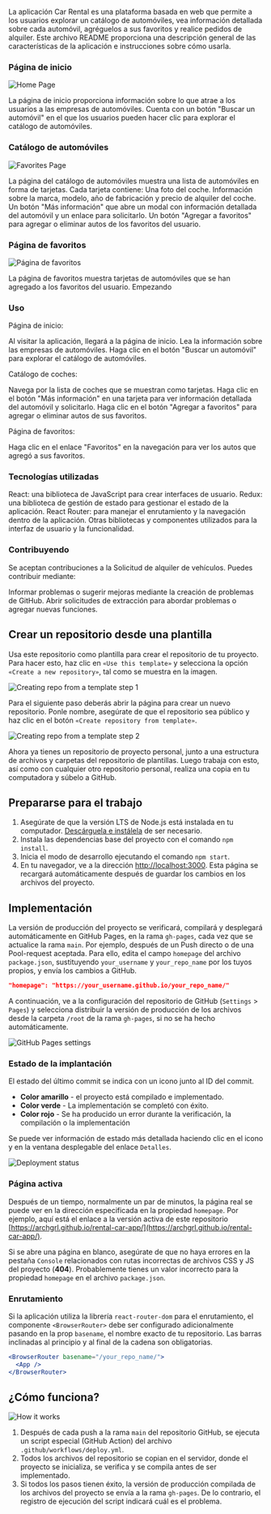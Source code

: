 La aplicación Car Rental es una plataforma basada en web que permite a los usuarios explorar un catálogo de automóviles,
vea información detallada sobre cada automóvil, agréguelos a sus favoritos y realice pedidos de alquiler.
Este archivo README proporciona una descripción general de las características de la aplicación e instrucciones sobre cómo usarla.

### Página de inicio

![Home Page](./assets/home-page.png)

La página de inicio proporciona información sobre lo que atrae a los usuarios a las empresas de automóviles.
Cuenta con un botón "Buscar un automóvil" en el que los usuarios pueden hacer clic para explorar el catálogo de automóviles.

### Catálogo de automóviles

![Favorites Page](./assets/favorites-page.png)

La página del catálogo de automóviles muestra una lista de automóviles en forma de tarjetas.
Cada tarjeta contiene:
Una foto del coche.
Información sobre la marca, modelo, año de fabricación y precio de alquiler del coche.
Un botón "Más información" que abre un modal con información detallada del automóvil y un enlace para solicitarlo.
Un botón "Agregar a favoritos" para agregar o eliminar autos de los favoritos del usuario.

### Página de favoritos

![Página de favoritos](./assets/favorites-page.png)

La página de favoritos muestra tarjetas de automóviles que se han agregado a los favoritos del usuario.
Empezando

### Uso

Página de inicio:

Al visitar la aplicación, llegará a la página de inicio.
Lea la información sobre las empresas de automóviles.
Haga clic en el botón "Buscar un automóvil" para explorar el catálogo de automóviles.

Catálogo de coches:

Navega por la lista de coches que se muestran como tarjetas.
Haga clic en el botón "Más información" en una tarjeta para ver información detallada del automóvil y solicitarlo.
Haga clic en el botón "Agregar a favoritos" para agregar o eliminar autos de sus favoritos.

Página de favoritos:

Haga clic en el enlace "Favoritos" en la navegación para ver los autos que agregó a sus favoritos.

### Tecnologías utilizadas

React: una biblioteca de JavaScript para crear interfaces de usuario.
Redux: una biblioteca de gestión de estado para gestionar el estado de la aplicación.
React Router: para manejar el enrutamiento y la navegación dentro de la aplicación.
Otras bibliotecas y componentes utilizados para la interfaz de usuario y la funcionalidad.

### Contribuyendo

Se aceptan contribuciones a la Solicitud de alquiler de vehículos. Puedes contribuir mediante:

Informar problemas o sugerir mejoras mediante la creación de problemas de GitHub.
Abrir solicitudes de extracción para abordar problemas o agregar nuevas funciones.

## Crear un repositorio desde una plantilla

Usa este repositorio como plantilla para crear el repositorio de tu proyecto. 
Para hacer esto, haz clic en `«Use this template»` y selecciona la opción
`«Create a new repository»`, tal como se muestra en la imagen.

![Creating repo from a template step 1](./assets/template-step-1.png)

Para el siguiente paso deberás abrir la página para crear un nuevo repositorio. 
Ponle nombre, asegúrate de que el repositorio sea público y haz clic en el botón
`«Create repository from template»`.

![Creating repo from a template step 2](./assets/template-step-2.png)

Ahora ya tienes un repositorio de proyecto personal, junto a una estructura de 
archivos y carpetas del repositorio de plantillas. Luego trabaja con esto, así 
como con cualquier otro repositorio personal, realiza una copia en tu computadora 
y súbelo a GitHub.

## Prepararse para el trabajo

1. Asegúrate de que la versión LTS de Node.js está instalada en tu computador.
   [Descárguela e instálela](https://nodejs.org/en/) de ser necesario.
2. Instala las dependencias base del proyecto con el comando `npm install`.
3. Inicia el modo de desarrollo ejecutando el comando `npm start`.
4. En tu navegador, ve a la dirección
   [http://localhost:3000](http://localhost:3000). Esta página se recargará
   automáticamente después de guardar los cambios en los archivos del proyecto.

## Implementación

La versión de producción del proyecto se verificará, compilará y desplegará
automáticamente en GitHub Pages, en la rama `gh-pages`, cada vez que se
actualice la rama `main`. Por ejemplo, después de un Push directo o de una
Pool-request aceptada. Para ello, edita el campo `homepage` del archivo
`package.json`, sustituyendo `your_username` y `your_repo_name` por los tuyos
propios, y envía los cambios a GitHub.

```json
"homepage": "https://your_username.github.io/your_repo_name/"
```

A continuación, ve a la configuración del repositorio de GitHub (`Settings` >
`Pages`) y selecciona distribuir la versión de producción de los archivos desde
la carpeta `/root` de la rama `gh-pages`, si no se ha hecho automáticamente.

![GitHub Pages settings](./assets/repo-settings.png)

### Estado de la implantación

El estado del último commit se indica con un icono junto al ID del commit.

- **Color amarillo** - el proyecto está compilado e implementado.
- **Color verde** - La implementación se completó con éxito.
- **Color rojo** - Se ha producido un error durante la verificación, la
  compilación o la implementación

Se puede ver información de estado más detallada haciendo clic en el icono y en
la ventana desplegable del enlace `Detalles`.

![Deployment status](./assets/deploy-status.png)

### Página activa

Después de un tiempo, normalmente un par de minutos, la página real se puede ver
en la dirección especificada en la propiedad `homepage`. Por ejemplo, aquí está
el enlace a la versión activa de este repositorio
[https://archgrl.github.io/rental-car-app/](https://archgrl.github.io/rental-car-app/).

Si se abre una página en blanco, asegúrate de que no haya errores en la pestaña
`Console` relacionados con rutas incorrectas de archivos CSS y JS del proyecto
(**404**). Probablemente tienes un valor incorrecto para la propiedad `homepage`
en el archivo `package.json`.

### Enrutamiento

Si la aplicación utiliza la librería `react-router-dom` para el enrutamiento, el
componente `<BrowserRouter>` debe ser configurado adicionalmente pasando en la
prop `basename`, el nombre exacto de tu repositorio. Las barras inclinadas al
principio y al final de la cadena son obligatorias.

```jsx
<BrowserRouter basename="/your_repo_name/">
  <App />
</BrowserRouter>
```

## ¿Cómo funciona?

![How it works](./assets/how-it-works.png)

1. Después de cada push a la rama `main` del repositorio GitHub, se ejecuta un
   script especial (GitHub Action) del archivo `.github/workflows/deploy.yml`.
2. Todos los archivos del repositorio se copian en el servidor, donde el
   proyecto se inicializa, se verifica y se compila antes de ser implementado.
3. Si todos los pasos tienen éxito, la versión de producción compilada de los
   archivos del proyecto se envía a la rama `gh-pages`. De lo contrario, el
   registro de ejecución del script indicará cuál es el problema.
